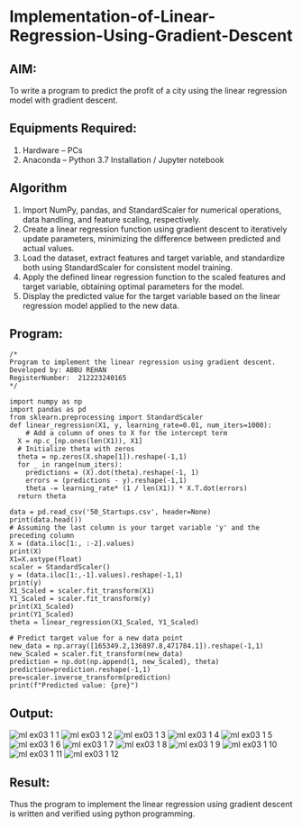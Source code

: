 # Implementation-of-Linear-Regression-Using-Gradient-Descent

## AIM:
To write a program to predict the profit of a city using the linear regression model with gradient descent.

## Equipments Required:
1. Hardware – PCs
2. Anaconda – Python 3.7 Installation / Jupyter notebook

## Algorithm
1. Import NumPy, pandas, and StandardScaler for numerical operations, data handling, and feature scaling, respectively.
2. Create a linear regression function using gradient descent to iteratively update parameters, minimizing the difference between predicted and actual values.
3. Load the dataset, extract features and target variable, and standardize both using StandardScaler for consistent model training.
4. Apply the defined linear regression function to the scaled features and target variable, obtaining optimal parameters for the model.
5. Display the predicted value for the target variable based on the linear regression model applied to the new data. 

## Program:
```
/*
Program to implement the linear regression using gradient descent.
Developed by: ABBU REHAN
RegisterNumber:  212223240165
*/
```
```
import numpy as np
import pandas as pd
from sklearn.preprocessing import StandardScaler
def linear_regression(X1, y, learning_rate=0.01, num_iters=1000):
    # Add a column of ones to X for the intercept term 
  X = np.c_[np.ones(len(X1)), X1]
  # Initialize theta with zeros
  theta = np.zeros(X.shape[1]).reshape(-1,1)
  for _ in range(num_iters):
    predictions = (X).dot(theta).reshape(-1, 1)
    errors = (predictions - y).reshape(-1,1)
    theta -= learning_rate* (1 / len(X1)) * X.T.dot(errors)
  return theta

data = pd.read_csv('50_Startups.csv', header=None)
print(data.head())
# Assuming the last column is your target variable 'y' and the preceding column 
X = (data.iloc[1:, :-2].values)
print(X)
X1=X.astype(float)
scaler = StandardScaler()
y = (data.iloc[1:,-1].values).reshape(-1,1)
print(y)
X1_Scaled = scaler.fit_transform(X1)
Y1_Scaled = scaler.fit_transform(y)
print(X1_Scaled)
print(Y1_Scaled)
theta = linear_regression(X1_Scaled, Y1_Scaled)

# Predict target value for a new data point
new_data = np.array([165349.2,136897.8,471784.1]).reshape(-1,1)
new_Scaled = scaler.fit_transform(new_data)
prediction = np.dot(np.append(1, new_Scaled), theta)
prediction=prediction.reshape(-1,1)
pre=scaler.inverse_transform(prediction)
print(f"Predicted value: {pre}")
```
## Output:
![ml ex03 1 1](https://github.com/Abburehan/Implementation-of-Linear-Regression-Using-Gradient-Descent/assets/138849336/44947333-f0ca-4b26-9e89-d2f89874fff0)
![ml ex03 1 2](https://github.com/Abburehan/Implementation-of-Linear-Regression-Using-Gradient-Descent/assets/138849336/d55ca2e9-b4f3-4e9a-89c8-5f09b2f4fb2a)
![ml ex03 1 3](https://github.com/Abburehan/Implementation-of-Linear-Regression-Using-Gradient-Descent/assets/138849336/26f2e5d7-a4be-4391-8e87-194cd0dece47)
![ml ex03 1 4](https://github.com/Abburehan/Implementation-of-Linear-Regression-Using-Gradient-Descent/assets/138849336/0c630e8c-efc5-49b0-8189-bdae5066762b)
![ml ex03 1 5](https://github.com/Abburehan/Implementation-of-Linear-Regression-Using-Gradient-Descent/assets/138849336/faa95ea7-4bc8-4cb3-a200-7c1cea9d6a79)
![ml ex03 1 6](https://github.com/Abburehan/Implementation-of-Linear-Regression-Using-Gradient-Descent/assets/138849336/4f46fb6d-af4a-4ba1-b41d-17d707d3e5bf)
![ml ex03 1 7](https://github.com/Abburehan/Implementation-of-Linear-Regression-Using-Gradient-Descent/assets/138849336/6d56b260-07eb-483e-830d-2ea98eef6c6c)
![ml ex03 1 8](https://github.com/Abburehan/Implementation-of-Linear-Regression-Using-Gradient-Descent/assets/138849336/143b855d-58d1-4f28-ac2d-677513b95f46)
![ml ex03 1 9](https://github.com/Abburehan/Implementation-of-Linear-Regression-Using-Gradient-Descent/assets/138849336/9b23de51-338c-4cb6-a499-7197870c97a8)
![ml ex03 1 10](https://github.com/Abburehan/Implementation-of-Linear-Regression-Using-Gradient-Descent/assets/138849336/8ae9ea4d-3172-41a7-8bef-92b5d89e8cce)
![ml ex03 1 11](https://github.com/Abburehan/Implementation-of-Linear-Regression-Using-Gradient-Descent/assets/138849336/2f96001c-9103-4137-bbd0-d82d5bd5b154)
![ml ex03 1 12](https://github.com/Abburehan/Implementation-of-Linear-Regression-Using-Gradient-Descent/assets/138849336/45d9a751-06c2-425f-8318-5de0084d6732)
## Result:
Thus the program to implement the linear regression using gradient descent is written and verified using python programming.
